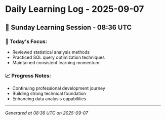 # Daily Learning Log - 2025-09-07

## 📅 Sunday Learning Session - 08:36 UTC

### 🎯 Today's Focus:
- Reviewed statistical analysis methods
- Practiced SQL query optimization techniques
- Maintained consistent learning momentum

### 📈 Progress Notes:
- Continuing professional development journey
- Building strong technical foundation
- Enhancing data analysis capabilities

---
*Generated at 08:36 UTC on 2025-09-07*
